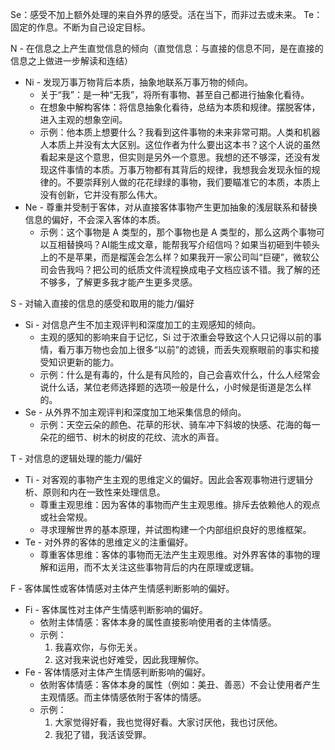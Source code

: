 Se：感受不加上额外处理的来自外界的感受。活在当下，而非过去或未来。
Te：固定的作息。不断为自己设定目标。

N - 在信息之上产生直觉信息的倾向（直觉信息：与直接的信息不同，是在直接的信息之上做进一步解读和连结）
* Ni - 发现万事万物背后本质，抽象地联系万事万物的倾向。
  - 关于“我”：是一种“无我”，将所有事物、甚至自己都进行抽象化看待。
  - 在想象中解构客体：将信息抽象化看待，总结为本质和规律。摆脱客体，进入主观的想象空间。
  - 示例：他本质上想要什么？我看到这件事物的未来非常可期。人类和机器人本质上并没有太大区别。这位作者为什么要出这本书？这个人说的虽然看起来是这个意思，但实则是另外一个意思。我想的还不够深，还没有发现这件事情的本质。万事万物都有其背后的规律，我想我会发现永恒的规律的。不要崇拜别人做的花花绿绿的事物，我们要瞄准它的本质，本质上没有创新，它并没有那么伟大。
* Ne - 尊重并受制于客体，对从直接客体事物产生更加抽象的浅层联系和替换信息的偏好，不会深入客体的本质。
  - 示例：这个事物是 A 类型的，那个事物也是 A 类型的，那么这两个事物可以互相替换吗？AI能生成文章，能帮我写介绍信吗？如果当初砸到牛顿头上的不是苹果，而是榴莲会怎么样？如果我开一家公司叫“巨硬”，微软公司会告我吗？把公司的纸质文件流程换成电子文档应该不错。我了解的还不够多，了解更多我才能产生更多灵感。

S - 对输入直接的信息的感受和取用的能力/偏好
* Si - 对信息产生不加主观评判和深度加工的主观感知的倾向。
	* 主观的感知的影响来自于记忆，Si 过于浓重会导致这个人只记得以前的事情，看万事万物也会加上很多“以前”的滤镜，而丢失观察眼前的事实和接受知识更新的能力。
	* 示例：什么是有毒的，什么是有风险的，自己会喜欢什么，什么人经常会说什么话，某位老师选择题的选项一般是什么，小时候是街道是怎么样的。
* Se - 从外界不加主观评判和深度加工地采集信息的倾向。
	* 示例：天空云朵的颜色、花草的形状、骑车冲下斜坡的快感、花海的每一朵花的细节、树木的树皮的花纹、流水的声音。

T - 对信息的逻辑处理的能力/偏好
* Ti - 对客观的事物产生主观的思维定义的偏好。因此会客观事物进行逻辑分析、原则和内在一致性来处理信息。
  - 尊重主观思维：因为客体的事物而产生主观思维。排斥去依赖他人的观点或社会常规。
  - 寻求理解世界的基本原理，并试图构建一个内部组织良好的思维框架。
* Te - 对外界的客体的思维定义的注重偏好。
  - 尊重客体思维：客体的事物而无法产生主观思维。对外界客体的事物的理解和运用，而不太关注这些事物背后的内在原理或逻辑。

F - 客体属性或客体情感对主体产生情感判断影响的偏好。
* Fi - 客体属性对主体产生情感判断影响的偏好。
  - 依附主体情感：客体本身的属性直接影响使用者的主体情感。
  - 示例：
    1. 我喜欢你，与你无关。
    2. 这对我来说也好难受，因此我理解你。
* Fe - 客体情感对主体产生情感判断影响的偏好。
  - 依附客体情感：客体本身的属性（例如：美丑、善恶）不会让使用者产生主观情感。而主体情感依附于客体的情感。
  - 示例：
    1. 大家觉得好看，我也觉得好看。大家讨厌他，我也讨厌他。
    2. 我犯了错，我活该受罪。
